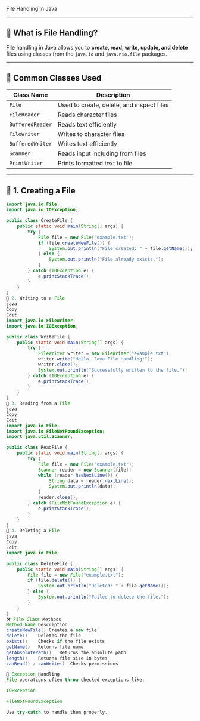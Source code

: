 File Handling in Java

---

## 🧠 What is File Handling?

File handling in Java allows you to **create, read, write, update, and delete** files using classes from the `java.io` and `java.nio.file` packages.

---

## 📁 Common Classes Used

| Class Name        | Description                                |
|-------------------|--------------------------------------------|
| `File`            | Used to create, delete, and inspect files  |
| `FileReader`      | Reads character files                      |
| `BufferedReader`  | Reads text efficiently                     |
| `FileWriter`      | Writes to character files                  |
| `BufferedWriter`  | Writes text efficiently                    |
| `Scanner`         | Reads input including from files           |
| `PrintWriter`     | Prints formatted text to file              |

---

## 🔹 1. Creating a File

```java
import java.io.File;
import java.io.IOException;

public class CreateFile {
    public static void main(String[] args) {
        try {
            File file = new File("example.txt");
            if (file.createNewFile()) {
                System.out.println("File created: " + file.getName());
            } else {
                System.out.println("File already exists.");
            }
        } catch (IOException e) {
            e.printStackTrace();
        }
    }
}
🔹 2. Writing to a File
java
Copy
Edit
import java.io.FileWriter;
import java.io.IOException;

public class WriteFile {
    public static void main(String[] args) {
        try {
            FileWriter writer = new FileWriter("example.txt");
            writer.write("Hello, Java File Handling!");
            writer.close();
            System.out.println("Successfully written to the file.");
        } catch (IOException e) {
            e.printStackTrace();
        }
    }
}
🔹 3. Reading from a File
java
Copy
Edit
import java.io.File;
import java.io.FileNotFoundException;
import java.util.Scanner;

public class ReadFile {
    public static void main(String[] args) {
        try {
            File file = new File("example.txt");
            Scanner reader = new Scanner(file);
            while (reader.hasNextLine()) {
                String data = reader.nextLine();
                System.out.println(data);
            }
            reader.close();
        } catch (FileNotFoundException e) {
            e.printStackTrace();
        }
    }
}
🔹 4. Deleting a File
java
Copy
Edit
import java.io.File;

public class DeleteFile {
    public static void main(String[] args) {
        File file = new File("example.txt");
        if (file.delete()) {
            System.out.println("Deleted: " + file.getName());
        } else {
            System.out.println("Failed to delete the file.");
        }
    }
}
🛠 File Class Methods
Method Name	Description
createNewFile()	Creates a new file
delete()	Deletes the file
exists()	Checks if the file exists
getName()	Returns file name
getAbsolutePath()	Returns the absolute path
length()	Returns file size in bytes
canRead() / canWrite()	Checks permissions

🔐 Exception Handling
File operations often throw checked exceptions like:

IOException

FileNotFoundException

Use try-catch to handle them properly.

